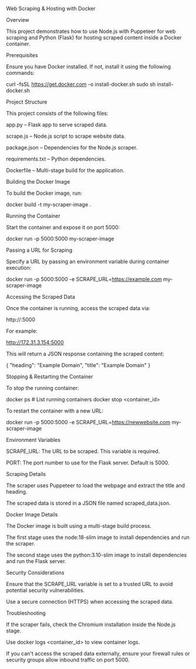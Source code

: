 Web Scraping & Hosting with Docker

Overview

This project demonstrates how to use Node.js with Puppeteer for web scraping and Python (Flask) for hosting scraped content inside a Docker container.

Prerequisites

Ensure you have Docker installed. If not, install it using the following commands:

curl -fsSL https://get.docker.com -o install-docker.sh
sudo sh install-docker.sh

Project Structure

This project consists of the following files:

app.py – Flask app to serve scraped data.

scrape.js – Node.js script to scrape website data.

package.json – Dependencies for the Node.js scraper.

requirements.txt – Python dependencies.

Dockerfile – Multi-stage build for the application.

Building the Docker Image

To build the Docker image, run:

docker build -t my-scraper-image .

Running the Container

Start the container and expose it on port 5000:

docker run -p 5000:5000 my-scraper-image

Passing a URL for Scraping

Specify a URL by passing an environment variable during container execution:

docker run -p 5000:5000 -e SCRAPE_URL=https://example.com my-scraper-image

Accessing the Scraped Data

Once the container is running, access the scraped data via:

http://<your-server-ip>:5000

For example:

http://172.31.3.154:5000

This will return a JSON response containing the scraped content:

{
  "heading": "Example Domain",
  "title": "Example Domain"
}

Stopping & Restarting the Container

To stop the running container:

docker ps # List running containers
docker stop <container_id>

To restart the container with a new URL:

docker run -p 5000:5000 -e SCRAPE_URL=https://newwebsite.com my-scraper-image

Environment Variables

SCRAPE_URL: The URL to be scraped. This variable is required.

PORT: The port number to use for the Flask server. Default is 5000.

Scraping Details

The scraper uses Puppeteer to load the webpage and extract the title and heading.

The scraped data is stored in a JSON file named scraped_data.json.

Docker Image Details

The Docker image is built using a multi-stage build process.

The first stage uses the node:18-slim image to install dependencies and run the scraper.

The second stage uses the python:3.10-slim image to install dependencies and run the Flask server.

Security Considerations

Ensure that the SCRAPE_URL variable is set to a trusted URL to avoid potential security vulnerabilities.

Use a secure connection (HTTPS) when accessing the scraped data.

Troubleshooting

If the scraper fails, check the Chromium installation inside the Node.js stage.

Use docker logs <container_id> to view container logs.

If you can't access the scraped data externally, ensure your firewall rules or security groups allow inbound traffic on port 5000.


